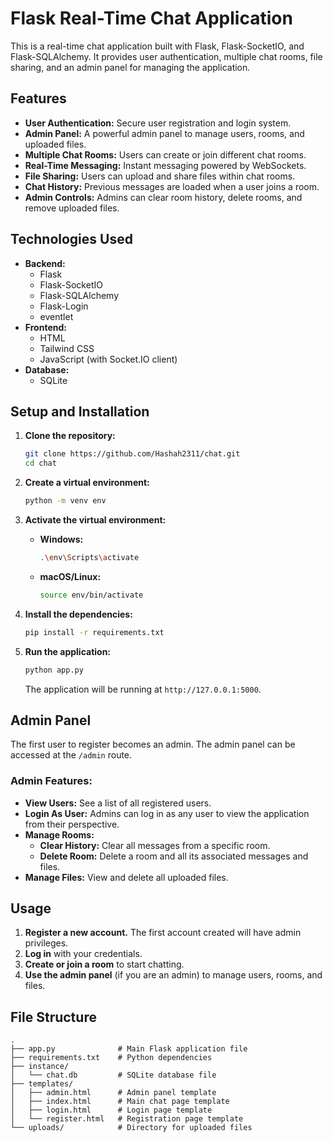 # Flask Real-Time Chat Application

This is a real-time chat application built with Flask, Flask-SocketIO, and Flask-SQLAlchemy. It provides user authentication, multiple chat rooms, file sharing, and an admin panel for managing the application.

## Features

- **User Authentication:** Secure user registration and login system.
- **Admin Panel:** A powerful admin panel to manage users, rooms, and uploaded files.
- **Multiple Chat Rooms:** Users can create or join different chat rooms.
- **Real-Time Messaging:** Instant messaging powered by WebSockets.
- **File Sharing:** Users can upload and share files within chat rooms.
- **Chat History:** Previous messages are loaded when a user joins a room.
- **Admin Controls:** Admins can clear room history, delete rooms, and remove uploaded files.

## Technologies Used

- **Backend:**
  - Flask
  - Flask-SocketIO
  - Flask-SQLAlchemy
  - Flask-Login
  - eventlet
- **Frontend:**
  - HTML
  - Tailwind CSS
  - JavaScript (with Socket.IO client)
- **Database:**
  - SQLite

## Setup and Installation

1.  **Clone the repository:**

    ```bash
    git clone https://github.com/Hashah2311/chat.git
    cd chat
    ```

2.  **Create a virtual environment:**

    ```bash
    python -m venv env
    ```

3.  **Activate the virtual environment:**

    - **Windows:**
      ```bash
      .\env\Scripts\activate
      ```
    - **macOS/Linux:**
      ```bash
      source env/bin/activate
      ```

4.  **Install the dependencies:**

    ```bash
    pip install -r requirements.txt
    ```

5.  **Run the application:**
    ```bash
    python app.py
    ```
    The application will be running at `http://127.0.0.1:5000`.

## Admin Panel

The first user to register becomes an admin. The admin panel can be accessed at the `/admin` route.

### Admin Features:

- **View Users:** See a list of all registered users.
- **Login As User:** Admins can log in as any user to view the application from their perspective.
- **Manage Rooms:**
  - **Clear History:** Clear all messages from a specific room.
  - **Delete Room:** Delete a room and all its associated messages and files.
- **Manage Files:** View and delete all uploaded files.

## Usage

1. **Register a new account.** The first account created will have admin privileges.
2. **Log in** with your credentials.
3. **Create or join a room** to start chatting.
4. **Use the admin panel** (if you are an admin) to manage users, rooms, and files.

## File Structure

```
.
├── app.py              # Main Flask application file
├── requirements.txt    # Python dependencies
├── instance/
│   └── chat.db         # SQLite database file
├── templates/
│   ├── admin.html      # Admin panel template
│   ├── index.html      # Main chat page template
│   ├── login.html      # Login page template
│   └── register.html   # Registration page template
└── uploads/            # Directory for uploaded files
```
